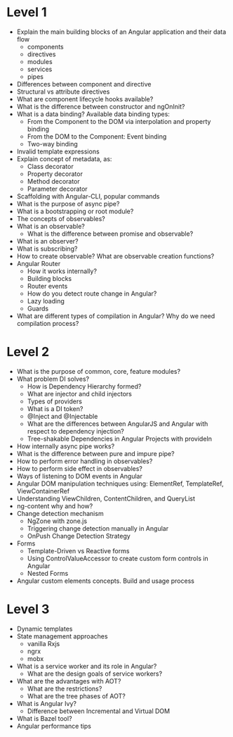 # Level 1

- Explain the main building blocks of an Angular application and their data flow
  - components
  - directives
  - modules
  - services
  - pipes
- Differences between component and directive
- Structural vs attribute directives
- What are component lifecycle hooks available?
- What is the difference between constructor and ngOnInit?
- What is a data binding? Available data binding types:
  - From the Component to the DOM via interpolation and property binding
  - From the DOM to the Component: Event binding
  - Two-way binding
- Invalid template expressions
- Explain concept of metadata, as:
  - Class decorator
  - Property decorator
  - Method decorator
  - Parameter decorator
- Scaffolding with Angular-CLI, popular commands
- What is the purpose of async pipe?
- What is a bootstrapping or root module?
- The concepts of observables?
- What is an observable?
  - What is the difference between promise and observable?
- What is an observer?
- What is subscribing?
- How to create observable? What are observable creation functions?
- Angular Router
  - How it works internally?
  - Building blocks
  - Router events
  - How do you detect route change in Angular?
  - Lazy loading
  - Guards
- What are different types of compilation in Angular? Why do we need compilation process?

# Level 2

- What is the purpose of common, core, feature modules?
- What problem DI solves?
  - How is Dependency Hierarchy formed?
  - What are injector and child injectors
  - Types of providers
  - What is a DI token?
  - @Inject and @Injectable
  - What are the differences between AngularJS and Angular with respect to dependency injection?
  - Tree-shakable Dependencies in Angular Projects with provideIn
- How internally async pipe works?
- What is the difference between pure and impure pipe?
- How to perform error handling in observables?
- How to perform side effect in observables?
- Ways of listening to DOM events in Angular
- Angular DOM manipulation techniques using: ElementRef, TemplateRef, ViewContainerRef
- Understanding ViewChildren, ContentChildren, and QueryList
- ng-content why and how?
- Change detection mechanism
  - NgZone with zone.js
  - Triggering change detection manually in Angular
  - OnPush Change Detection Strategy
- Forms
  - Template-Driven vs Reactive forms
  - Using ControlValueAccessor to create custom form controls in Angular
  - Nested Forms
- Angular custom elements concepts. Build and usage process

# Level 3

- Dynamic templates
- State management approaches
  - vanilla Rxjs
  - ngrx
  - mobx
- What is a service worker and its role in Angular?
  - What are the design goals of service workers?
- What are the advantages with AOT?
  - What are the restrictions?
  - What are the tree phases of AOT?
- What is Angular Ivy?
  - Difference between Incremental and Virtual DOM
- What is Bazel tool?
- Angular performance tips
